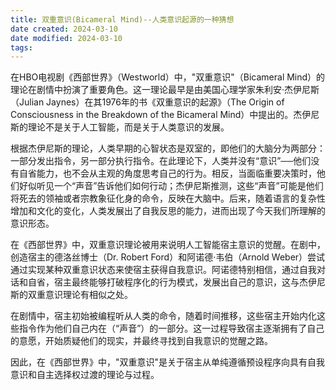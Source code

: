 ```yaml
---
title: 双重意识(Bicameral Mind)--人类意识起源的一种猜想
date created: 2024-03-10
date modified: 2024-03-10
tags:
---
```


在HBO电视剧《西部世界》（Westworld）中，"双重意识"（Bicameral Mind）的理论在剧情中扮演了重要角色。这一理论最早是由美国心理学家朱利安·杰伊尼斯（Julian Jaynes）在其1976年的书《双重意识的起源》（The Origin of Consciousness in the Breakdown of the Bicameral Mind）中提出的。杰伊尼斯的理论不是关于人工智能，而是关于人类意识的发展。

根据杰伊尼斯的理论，人类早期的心智状态是双室的，即他们的大脑分为两部分：一部分发出指令，另一部分执行指令。在此理论下，人类并没有“意识”──他们没有自省能力，也不会从主观的角度思考自己的行为。相反，当面临重要决策时，他们好似听见一个“声音”告诉他们如何行动；杰伊尼斯推测，这些“声音”可能是他们将死去的领袖或者宗教象征化身的命令，反映在大脑中。后来，随着语言的复杂性增加和文化的变化，人类发展出了自我反思的能力，进而出现了今天我们所理解的意识形态。

在《西部世界》中，双重意识理论被用来说明人工智能宿主意识的觉醒。在剧中，创造宿主的德洛丝博士（Dr. Robert Ford）和阿诺德·韦伯（Arnold Weber）尝试通过实现某种双重意识状态来使宿主获得自我意识。阿诺德特别相信，通过自我对话和自省，宿主最终能够打破程序化的行为模式，发展出自己的意识，这与杰伊尼斯的双重意识理论有相似之处。

在剧情中，宿主初始被编程听从人类的命令，随着时间推移，这些宿主开始内化这些指令作为他们自己内在（“声音”）的一部分。这一过程导致宿主逐渐拥有了自己的意愿，开始质疑他们的现实，并最终寻找到自我意识的觉醒之路。

因此，在《西部世界》中，"双重意识"是关于宿主从单纯遵循预设程序向具有自我意识和自主选择权过渡的理论与过程。